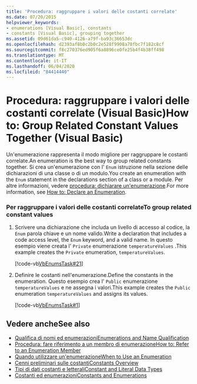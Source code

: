 ```yaml
---
title: 'Procedura: raggruppare i valori delle costanti correlate'
ms.date: 07/20/2015
helpviewer_keywords:
- enumerations [Visual Basic], constants
- constants [Visual Basic], grouping together
ms.assetid: 09d61da5-c940-4126-a79f-ba93c36653dc
ms.openlocfilehash: d2393af8b0c2b0c2e528f9908a78fbc7f182c8cf
ms.sourcegitcommit: f8c270376ed905f6a8896ce0fe25b4f4b38ff498
ms.translationtype: MT
ms.contentlocale: it-IT
ms.lasthandoff: 06/04/2020
ms.locfileid: "84414440"
---
```

# <a name="how-to-group-related-constant-values-together-visual-basic"></a><span data-ttu-id="a59d4-102">Procedura: raggruppare i valori delle costanti correlate (Visual Basic)</span><span class="sxs-lookup"><span data-stu-id="a59d4-102">How to: Group Related Constant Values Together (Visual Basic)</span></span>
<span data-ttu-id="a59d4-103">Un'enumerazione rappresenta il modo migliore per raggruppare le costanti correlate.</span><span class="sxs-lookup"><span data-stu-id="a59d4-103">An enumeration is the best way to group related constants together.</span></span> <span data-ttu-id="a59d4-104">Si crea un'enumerazione con l' `Enum` istruzione nella sezione delle dichiarazioni di una classe o di un modulo.</span><span class="sxs-lookup"><span data-stu-id="a59d4-104">You create an enumeration with the `Enum` statement in the declarations section of a class or a module.</span></span> <span data-ttu-id="a59d4-105">Per altre informazioni, vedere [procedura: dichiarare un'enumerazione](how-to-declare-enumerations.md).</span><span class="sxs-lookup"><span data-stu-id="a59d4-105">For more information, see [How to: Declare an Enumeration](how-to-declare-enumerations.md).</span></span>  
  
### <a name="to-group-related-constant-values"></a><span data-ttu-id="a59d4-106">Per raggruppare i valori delle costanti correlate</span><span class="sxs-lookup"><span data-stu-id="a59d4-106">To group related constant values</span></span>  
  
1. <span data-ttu-id="a59d4-107">Scrivere una dichiarazione che includa un livello di accesso al codice, la `Enum` parola chiave e un nome valido.</span><span class="sxs-lookup"><span data-stu-id="a59d4-107">Write a declaration that includes a code access level, the `Enum` keyword, and a valid name.</span></span> <span data-ttu-id="a59d4-108">In questo esempio viene creata l' `Private` enumerazione `temperatureValues` .</span><span class="sxs-lookup"><span data-stu-id="a59d4-108">This example creates the `Private` enumeration, `temperatureValues`.</span></span>  
  
     [!code-vb[VbEnumsTask#21](~/samples/snippets/visualbasic/VS_Snippets_VBCSharp/VbEnumsTask/VB/Class2.vb#21)]  
  
2. <span data-ttu-id="a59d4-109">Definire le costanti nell'enumerazione.</span><span class="sxs-lookup"><span data-stu-id="a59d4-109">Define the constants in the enumeration.</span></span> <span data-ttu-id="a59d4-110">Questo esempio crea l' `Public` enumerazione `temperatureValues` e ne assegna i valori.</span><span class="sxs-lookup"><span data-stu-id="a59d4-110">This example creates the `Public` enumeration `temperatureValues` and assigns its values.</span></span>  
  
     [!code-vb[VbEnumsTask#1](~/samples/snippets/visualbasic/VS_Snippets_VBCSharp/VbEnumsTask/VB/Class2.vb#1)]  
  
## <a name="see-also"></a><span data-ttu-id="a59d4-111">Vedere anche</span><span class="sxs-lookup"><span data-stu-id="a59d4-111">See also</span></span>

- [<span data-ttu-id="a59d4-112">Qualifica di nomi ed enumerazioni</span><span class="sxs-lookup"><span data-stu-id="a59d4-112">Enumerations and Name Qualification</span></span>](enumerations-and-name-qualification.md)
- [<span data-ttu-id="a59d4-113">Procedura: fare riferimento a un membro di enumerazione</span><span class="sxs-lookup"><span data-stu-id="a59d4-113">How to: Refer to an Enumeration Member</span></span>](how-to-refer-to-an-enumeration-member.md)
- [<span data-ttu-id="a59d4-114">Quando utilizzare un'enumerazione</span><span class="sxs-lookup"><span data-stu-id="a59d4-114">When to Use an Enumeration</span></span>](when-to-use-an-enumeration.md)
- [<span data-ttu-id="a59d4-115">Cenni preliminari sulle costanti</span><span class="sxs-lookup"><span data-stu-id="a59d4-115">Constants Overview</span></span>](constants-overview.md)
- [<span data-ttu-id="a59d4-116">Tipi di dati costanti e letterali</span><span class="sxs-lookup"><span data-stu-id="a59d4-116">Constant and Literal Data Types</span></span>](constant-and-literal-data-types.md)
- [<span data-ttu-id="a59d4-117">Costanti ed enumerazioni</span><span class="sxs-lookup"><span data-stu-id="a59d4-117">Constants and Enumerations</span></span>](../../../language-reference/constants-and-enumerations.md)

